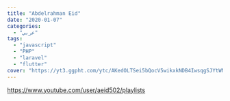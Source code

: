 ```yaml
---
title: "Abdelrahman Eid"
date: "2020-01-07"
categories:
  - "عربي"
tags:
  - "javascript"
  - "PHP"
  - "laravel"
  - "flutter"
cover: "https://yt3.ggpht.com/ytc/AKedOLTSei5bQocV5wikxkNDB4IwsqgSJYtWN9ZeN1ZpmQ=s88-c-k-c0x00ffffff-no-rj"
---
```


https://www.youtube.com/user/aeid502/playlists
